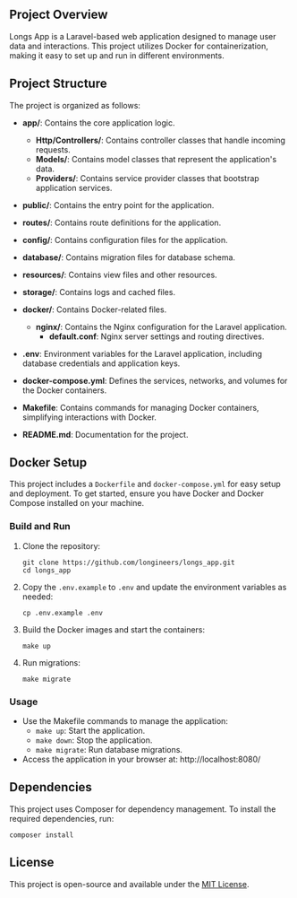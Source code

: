 ## Project Overview

Longs App is a Laravel-based web application designed to manage user data and interactions. This project utilizes Docker for containerization, making it easy to set up and run in different environments.

## Project Structure

The project is organized as follows:

- **app/**: Contains the core application logic.
  - **Http/Controllers/**: Contains controller classes that handle incoming requests.
  - **Models/**: Contains model classes that represent the application's data.
  - **Providers/**: Contains service provider classes that bootstrap application services.
  
- **public/**: Contains the entry point for the application.
  
- **routes/**: Contains route definitions for the application.
  
- **config/**: Contains configuration files for the application.
  
- **database/**: Contains migration files for database schema.
  
- **resources/**: Contains view files and other resources.
  
- **storage/**: Contains logs and cached files.

- **docker/**: Contains Docker-related files.
  - **nginx/**: Contains the Nginx configuration for the Laravel application.
    - **default.conf**: Nginx server settings and routing directives.
- **.env**: Environment variables for the Laravel application, including database credentials and application keys.
- **docker-compose.yml**: Defines the services, networks, and volumes for the Docker containers.
- **Makefile**: Contains commands for managing Docker containers, simplifying interactions with Docker.
- **README.md**: Documentation for the project.

## Docker Setup

This project includes a `Dockerfile` and `docker-compose.yml` for easy setup and deployment. To get started, ensure you have Docker and Docker Compose installed on your machine.

### Build and Run

1. Clone the repository:
   ```
   git clone https://github.com/longineers/longs_app.git
   cd longs_app
   ```

2. Copy the `.env.example` to `.env` and update the environment variables as needed:
   ```
   cp .env.example .env
   ```

3. Build the Docker images and start the containers:
   ```
   make up
   ```

4. Run migrations:
   ```
   make migrate
   ```

### Usage

- Use the Makefile commands to manage the application:
  - `make up`: Start the application.
  - `make down`: Stop the application.
  - `make migrate`: Run database migrations.
- Access the application in your browser at: http://localhost:8080/

## Dependencies

This project uses Composer for dependency management. To install the required dependencies, run:
```
composer install
```

## License

This project is open-source and available under the [MIT License](LICENSE).
